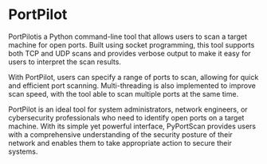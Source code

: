 # PortPilot

PortPilotis a Python command-line tool that allows users to scan a target machine for open ports. Built using socket programming, this tool supports both TCP and UDP scans and provides verbose output to make it easy for users to interpret the scan results.

With PortPilot, users can specify a range of ports to scan, allowing for quick and efficient port scanning. Multi-threading is also implemented to improve scan speed, with the tool able to scan multiple ports at the same time.

PortPilot is an ideal tool for system administrators, network engineers, or cybersecurity professionals who need to identify open ports on a target machine. With its simple yet powerful interface, PyPortScan provides users with a comprehensive understanding of the security posture of their network and enables them to take appropriate action to secure their systems.
